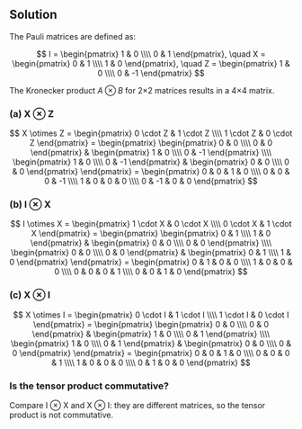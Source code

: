 <!-- 10. Calculate the matrix representation of the tensor products of the Pauli operators:
(a) X and Z
(b) I and X
(c) X and I
Is the tensor product commutative? -->

## Solution

The Pauli matrices are defined as:

$$
I = \begin{pmatrix} 1 & 0 \\\\ 0 & 1 \end{pmatrix}, \quad X = \begin{pmatrix} 0 & 1 \\\\ 1 & 0 \end{pmatrix}, \quad Z = \begin{pmatrix} 1 & 0 \\\\ 0 & -1 \end{pmatrix}
$$

The Kronecker product $A \otimes B$ for 2×2 matrices results in a 4×4 matrix.

### (a) X ⊗ Z

$$
X \otimes Z = \begin{pmatrix} 0 \cdot Z & 1 \cdot Z \\\\ 1 \cdot Z & 0 \cdot Z \end{pmatrix} = \begin{pmatrix} \begin{pmatrix} 0 & 0 \\\\ 0 & 0 \end{pmatrix} & \begin{pmatrix} 1 & 0 \\\\ 0 & -1 \end{pmatrix} \\\\ \begin{pmatrix} 1 & 0 \\\\ 0 & -1 \end{pmatrix} & \begin{pmatrix} 0 & 0 \\\\ 0 & 0 \end{pmatrix} \end{pmatrix} = \begin{pmatrix}
0 & 0 & 1 & 0 \\\\
0 & 0 & 0 & -1 \\\\
1 & 0 & 0 & 0 \\\\
0 & -1 & 0 & 0
\end{pmatrix}
$$

### (b) I ⊗ X

$$
I \otimes X = \begin{pmatrix} 1 \cdot X & 0 \cdot X \\\\ 0 \cdot X & 1 \cdot X \end{pmatrix} = \begin{pmatrix} \begin{pmatrix} 0 & 1 \\\\ 1 & 0 \end{pmatrix} & \begin{pmatrix} 0 & 0 \\\\ 0 & 0 \end{pmatrix} \\\\ \begin{pmatrix} 0 & 0 \\\\ 0 & 0 \end{pmatrix} & \begin{pmatrix} 0 & 1 \\\\ 1 & 0 \end{pmatrix} \end{pmatrix} = \begin{pmatrix}
0 & 1 & 0 & 0 \\\\
1 & 0 & 0 & 0 \\\\
0 & 0 & 0 & 1 \\\\
0 & 0 & 1 & 0
\end{pmatrix}
$$

### (c) X ⊗ I

$$
X \otimes I = \begin{pmatrix} 0 \cdot I & 1 \cdot I \\\\ 1 \cdot I & 0 \cdot I \end{pmatrix} = \begin{pmatrix} \begin{pmatrix} 0 & 0 \\\\ 0 & 0 \end{pmatrix} & \begin{pmatrix} 1 & 0 \\\\ 0 & 1 \end{pmatrix} \\\\ \begin{pmatrix} 1 & 0 \\\\ 0 & 1 \end{pmatrix} & \begin{pmatrix} 0 & 0 \\\\ 0 & 0 \end{pmatrix} \end{pmatrix} = \begin{pmatrix}
0 & 0 & 1 & 0 \\\\
0 & 0 & 0 & 1 \\\\
1 & 0 & 0 & 0 \\\\
0 & 1 & 0 & 0
\end{pmatrix}
$$

### Is the tensor product commutative?

Compare I ⊗ X and X ⊗ I: they are different matrices, so the tensor product is not commutative.
